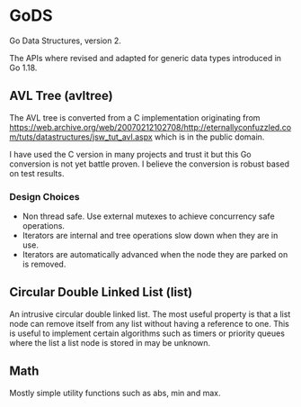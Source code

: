 # GoDS

Go Data Structures, version 2.

The APIs where revised and adapted for generic data types introduced in Go 1.18.

## AVL Tree (avltree)

The AVL tree is converted from a C implementation originating from
https://web.archive.org/web/20070212102708/http://eternallyconfuzzled.com/tuts/datastructures/jsw_tut_avl.aspx
which is in the public domain.

I have used the C version in many projects and trust it but this Go conversion
is not yet battle proven. I believe the conversion is robust based on test
results.

### Design Choices

* Non thread safe. Use external mutexes to achieve concurrency safe operations.
* Iterators are internal and tree operations slow down when they are in use.
* Iterators are automatically advanced when the node they are parked on is removed.

## Circular Double Linked List (list)

An intrusive circular double linked list. The most useful property is that a
list node can remove itself from any list without having a reference to one.
This is useful to implement certain algorithms such as timers or priority queues
where the list a list node is stored in may be unknown.

## Math

Mostly simple utility functions such as abs, min and max.
